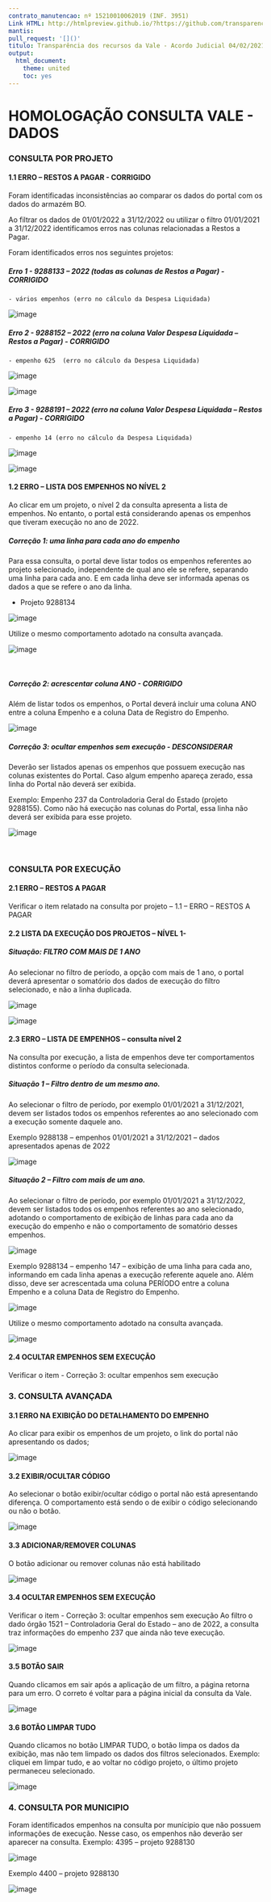 ```yaml
---
contrato_manutencao: nº 15210010062019 (INF. 3951)
Link HTML: http://htmlpreview.github.io/?https://github.com/transparencia-mg/especificacoes-portal-transparencia/blob/master/espec018_recursos-acordo-judicial-vale/recursos-vale-homologa-dados.html
mantis:
pull_request: '[]()'
titulo: Transparência dos recursos da Vale - Acordo Judicial 04/02/2021
output:
  html_document:
    theme: united
    toc: yes
---
```


# **HOMOLOGAÇÃO CONSULTA VALE - DADOS**

### CONSULTA POR PROJETO

#### 1.1 ERRO – RESTOS A PAGAR - CORRIGIDO

Foram identificadas inconsistências ao comparar os dados do portal com os dados do armazém BO.

Ao filtrar os dados de 01/01/2022 a 31/12/2022 ou utilizar o filtro 01/01/2021 a 31/12/2022 identificamos erros nas colunas relacionadas a Restos a Pagar.

Foram identificados erros nos seguintes projetos:

##### Erro 1 - 9288133 – 2022 (todas as colunas de Restos a Pagar) - CORRIGIDO
	- vários empenhos (erro no cálculo da Despesa Liquidada)
  
![image](https://user-images.githubusercontent.com/52920939/171876085-c6f06620-35a3-4a46-8b44-22aed92e749f.png)

 
##### Erro 2 - 9288152 – 2022 (erro na coluna Valor Despesa Liquidada – Restos a Pagar) - CORRIGIDO
	- empenho 625  (erro no cálculo da Despesa Liquidada) 
  
![image](https://user-images.githubusercontent.com/52920939/171876127-c53f36c8-47c9-4051-b4e3-059772842110.png)

![image](https://user-images.githubusercontent.com/52920939/171876182-9b0bc953-a75b-4c99-b856-b1dbf70010ed.png)

##### Erro 3 - 9288191 – 2022 (erro na coluna Valor Despesa Liquidada – Restos a Pagar) - CORRIGIDO
	- empenho 14 (erro no cálculo da Despesa Liquidada)
 
![image](https://user-images.githubusercontent.com/52920939/171876229-cd428ca5-6825-4cbd-8eb7-30bc025fde85.png)

![image](https://user-images.githubusercontent.com/52920939/171876255-aeead151-43cf-4d8d-a7a1-0392e22678ba.png)


#### 1.2 ERRO – LISTA DOS EMPENHOS NO NÍVEL 2

Ao clicar em um projeto, o nível 2 da consulta apresenta a lista de empenhos. No entanto, o portal está considerando apenas os empenhos que tiveram execução no ano de 2022.

##### Correção 1: uma linha para cada ano do empenho
Para essa consulta, o portal deve listar todos os empenhos referentes ao projeto selecionado, independente de qual ano ele se refere, separando uma linha para cada ano.
E em cada linha deve ser informada apenas os dados a que se refere o ano da linha.
- Projeto 9288134
 
![image](https://user-images.githubusercontent.com/52920939/171876296-b43ef78c-e0be-43e5-aae3-7c7089918a39.png)


Utilize o mesmo comportamento adotado na consulta avançada.
 
![image](https://user-images.githubusercontent.com/52920939/171876322-587e1266-4772-4526-a504-e224274cac69.png)


 
##### Correção 2: acrescentar coluna ANO - CORRIGIDO
Além de listar todos os empenhos, o Portal deverá incluir uma coluna ANO entre a coluna Empenho e a coluna Data de Registro do Empenho.

![image](https://user-images.githubusercontent.com/52920939/171876354-91911fb8-a5f8-4617-b5ec-5d0f8c8f61f9.png)
 

##### Correção 3: ocultar empenhos sem execução - DESCONSIDERAR
Deverão ser listados apenas os empenhos que possuem execução nas colunas existentes do Portal. Caso algum empenho apareça zerado, essa linha do Portal não deverá ser exibida.

Exemplo: Empenho 237 da Controladoria Geral do Estado (projeto 9288155). Como não há execução nas colunas do Portal, essa linha não deverá ser exibida para esse projeto.
 
![image](https://user-images.githubusercontent.com/52920939/171876384-aa050669-9cac-4ddf-ba9b-c6603ba9241b.png)

 
### CONSULTA POR EXECUÇÃO

#### 2.1 ERRO – RESTOS A PAGAR

Verificar o item relatado na consulta por projeto – 1.1 – ERRO – RESTOS A PAGAR

#### 2.2 LISTA DA EXECUÇÃO DOS PROJETOS – NÍVEL 1- 

##### Situação: FILTRO COM MAIS DE 1 ANO
Ao selecionar no filtro de período, a opção com mais de 1 ano, o portal deverá apresentar o somatório dos dados de execução do filtro selecionado, e não a linha duplicada. 

![image](https://user-images.githubusercontent.com/52920939/171876420-d07bc0df-12bc-4f41-93f8-8e5c163236bd.png)

![image](https://user-images.githubusercontent.com/52920939/171876459-c3ff90aa-46cc-42b4-8641-291c95c2fa15.png)


#### 2.3 ERRO – LISTA DE EMPENHOS – consulta nível 2

Na consulta por execução, a lista de empenhos deve ter comportamentos distintos conforme o período da consulta selecionada.

##### Situação 1 – Filtro dentro de um mesmo ano.

Ao selecionar o filtro de período, por exemplo 01/01/2021 a 31/12/2021, devem ser listados todos os empenhos referentes ao ano selecionado com a execução somente daquele ano.

Exemplo 9288138 – empenhos 01/01/2021 a 31/12/2021 – dados apresentados apenas de 2022

![image](https://user-images.githubusercontent.com/52920939/171876512-ea57ef76-9387-44ad-94bf-4a904fe4f94c.png)
 
##### Situação 2 – Filtro com mais de um ano.

Ao selecionar o filtro de período, por exemplo 01/01/2021 a 31/12/2022, devem ser listados todos os empenhos referentes ao ano selecionado, adotando o comportamento de exibição de linhas para cada ano da execução do empenho e não o comportamento de somatório desses empenhos.

![image](https://user-images.githubusercontent.com/52920939/171876550-3f671656-bef3-48b1-9e05-0c129b754017.png)

 
Exemplo 9288134 – empenho 147 – exibição de uma linha para cada ano, informando em cada linha apenas a execução referente aquele ano. Além disso, deve ser acrescentada uma coluna PERÍODO entre a coluna Empenho e a coluna Data de Registro do Empenho.

![image](https://user-images.githubusercontent.com/52920939/171876586-b69c372c-44c7-498e-8e4b-7b2d275ba53c.png)
 
Utilize o mesmo comportamento adotado na consulta avançada.
 
![image](https://user-images.githubusercontent.com/52920939/171876619-b21811ae-d6f0-4464-a14d-57684cd66bc5.png)


#### 2.4 OCULTAR EMPENHOS SEM EXECUÇÃO
Verificar o item - Correção 3: ocultar empenhos sem execução


### 3. CONSULTA AVANÇADA

#### 3.1 ERRO NA EXIBIÇÃO DO DETALHAMENTO DO EMPENHO

Ao clicar para exibir os empenhos de um projeto, o link do portal não apresentando os dados;
 
![image](https://user-images.githubusercontent.com/52920939/171876661-b16c6221-18a1-4a96-8632-6b80320d9cf0.png)

#### 3.2 EXIBIR/OCULTAR CÓDIGO 

Ao selecionar o botão exibir/ocultar código o portal não está apresentando diferença. O comportamento está sendo o de exibir o código selecionando ou não o botão.
 
![image](https://user-images.githubusercontent.com/52920939/171876695-1372337a-0e0f-4ca8-b5c5-b504c56efc3a.png)

 
#### 3.3 ADICIONAR/REMOVER COLUNAS
O botão adicionar ou remover colunas não está habilitado
 
![image](https://user-images.githubusercontent.com/52920939/171876729-90240ec4-dfea-49aa-9fa1-a37088c1f143.png)


#### 3.4 OCULTAR EMPENHOS SEM EXECUÇÃO
Verificar o item - Correção 3: ocultar empenhos sem execução
Ao filtro o dado órgão 1521 – Controladoria Geral do Estado – ano de 2022, a consulta traz informações do empenho 237 que ainda não teve execução.

![image](https://user-images.githubusercontent.com/52920939/171876776-fd717e45-5c83-4067-90f8-d16f8c40999b.png)

#### 3.5 BOTÃO SAIR
Quando clicamos em sair após a aplicação de um filtro, a página retorna para um erro. O correto é voltar para a página inicial da consulta da Vale.
 
![image](https://user-images.githubusercontent.com/52920939/171876803-62e05d2b-49b2-45a8-83da-6f2f42da970d.png)

#### 3.6 BOTÃO LIMPAR TUDO
Quando clicamos no botão LIMPAR TUDO, o botão limpa os dados da exibição, mas não tem limpado os dados dos filtros selecionados.
Exemplo: cliquei em limpar tudo, e ao voltar no código projeto, o último projeto permaneceu selecionado.
 
![image](https://user-images.githubusercontent.com/52920939/171876836-bdacacea-a93a-4459-8e18-762baa606310.png)
 
### 4. CONSULTA POR MUNICIPIO

Foram identificados empenhos na consulta por munícipio que não possuem informações de execução.
Nesse caso, os empenhos não deverão ser aparecer na consulta.
Exemplo: 4395 – projeto 9288130

![image](https://user-images.githubusercontent.com/52920939/171876861-b7c2457e-6ffb-4708-b89b-1e1845f3b44e.png)

Exemplo 4400 – projeto 9288130

![image](https://user-images.githubusercontent.com/52920939/171876901-2ca623df-b883-4583-b111-b2cb0a0228a0.png)
